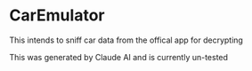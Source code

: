 # CarEmulator
This intends to sniff car data from the offical app for decrypting

This was generated by Claude AI and is currently un-tested